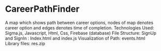 # CareerPathFinder
A map which shows path between career options, nodes of map denotes career option and edges denotes time of completion.
Technologies Used: Sigma.js, Javascript, Html, Css, Firebase (database)
File Structure:
		SignUp and SignIn : Index.html and index.js
		Visualization of Path: events.html
		Library files: res.zip
